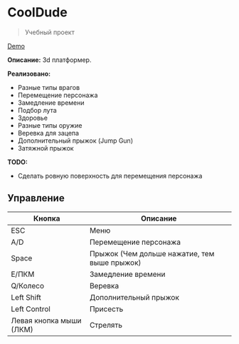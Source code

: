 # CoolDude

> Учебный проект

[Demo](https://clickman6.github.io/CoolDude/)

**Описание:** 3d платформер.

**Реализовано:**
- Разные типы врагов
- Перемещение персонажа
- Замедление времени
- Подбор лута
- Здоровье
- Разные типы оружие
- Веревка для зацепа
- Дополнительный прыжок (Jump Gun)
- Затяжной прыжок

**TODO:**
- Сделать ровную поверхность для перемещения персонажа

## Управление
|Кнопка |Описание|
--- | ---|
|ESC|Меню|
|A/D|Перемещение персонажа|
|Space|Прыжок (Чем дольше нажатие, тем выше прыжок)|
|E/ПКМ|Замедление времени|
|Q/Колесо |Веревка|
|Left Shift|Дополнительный прыжок|
|Left Control|Присесть|
|Левая кнопка мыши (ЛКМ)|Стрелять|
